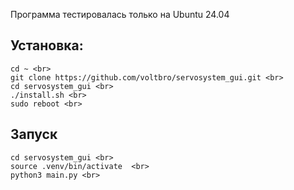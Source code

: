 Программа тестировалась только на Ubuntu 24.04

## Установка: <br>
```
cd ~ <br>
git clone https://github.com/voltbro/servosystem_gui.git <br>
cd servosystem_gui <br>
./install.sh <br>
sudo reboot <br>
```
## Запуск <br>
```
cd servosystem_gui <br>
source .venv/bin/activate  <br>
python3 main.py <br>
```